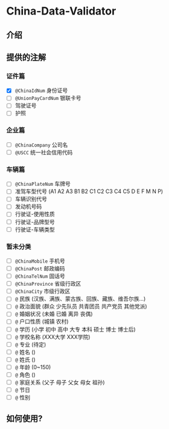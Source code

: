 # China-Data-Validator

## 介绍

## 提供的注解

### 证件篇
- [x] `@ChinaIdNum`        身份证号
- [ ] `@UnionPayCardNum`   银联卡号
- [ ] 驾驶证号
- [ ] 护照

### 企业篇
- [ ] `@ChinaCompany`      公司名
- [ ] `@USCC`              统一社会信用代码

### 车辆篇
- [ ] `@ChinaPlateNum`     车牌号
- [ ] 准驾车型代号 (A1 A2 A3 B1 B2 C1 C2 C3 C4 C5 D E F M N P) 
- [ ] 车辆识别代号
- [ ] 发动机号码
- [ ] 行驶证-使用性质
- [ ] 行驶证-品牌型号
- [ ] 行驶证-车辆类型

### 暂未分类
- [ ] `@ChinaMobile`       手机号
- [ ] `@ChinaPost`         邮政编码
- [ ] `@ChinaTelNum`       固话号
- [ ] `@ChinaProvince`     省级行政区
- [ ] `@ChinaCity`         市级行政区
- [ ] `@` 民族 (汉族、满族、蒙古族、回族、藏族、维吾尔族...)
- [ ] `@` 政治面貌 (群众 少先队员 共青团员 共产党员 其他党派)
- [ ] `@` 婚姻状况 (未婚 已婚 离异 丧偶)
- [ ] `@` 户口性质 (城镇 农村)
- [ ] `@` 学历 (小学 初中 高中 大专 本科 硕士 博士 博士后)
- [ ] `@` 学校名称 (XXX大学 XXX学院)
- [ ] `@` 专业 (待定)
- [ ] `@` 姓名 ()
- [ ] `@` 姓氏 ()
- [ ] `@` 年龄 (0~150)
- [ ] `@` 角色 ()
- [ ] `@` 家庭关系 (父子 母子 父女 母女 祖孙)
- [ ] `@` 节日
- [ ] `@` 性别

## 如何使用?
